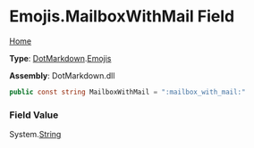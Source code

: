 # Emojis\.MailboxWithMail Field

[Home](../../../README.md)

**Type**: [DotMarkdown](../../README.md)\.[Emojis](../README.md)

**Assembly**: DotMarkdown\.dll

```csharp
public const string MailboxWithMail = ":mailbox_with_mail:"
```

### Field Value

System\.[String](https://docs.microsoft.com/en-us/dotnet/api/system.string)